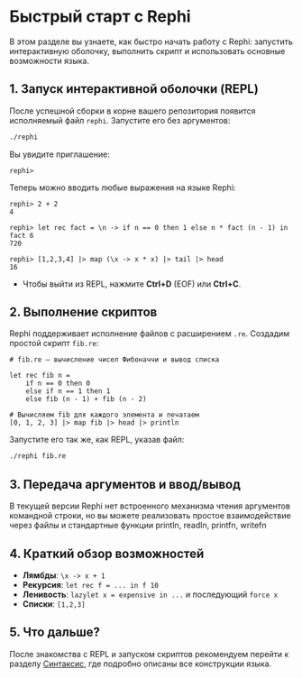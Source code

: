 

# Быстрый старт с Rephi

В этом разделе вы узнаете, как быстро начать работу с Rephi: запустить интерактивную оболочку, выполнить скрипт и использовать основные возможности языка.

## 1. Запуск интерактивной оболочки (REPL)

После успешной сборки в корне вашего репозитория появится исполняемый файл `rephi`. Запустите его без аргументов:

```bash
./rephi
```

Вы увидите приглашение:

```
rephi>
```

Теперь можно вводить любые выражения на языке Rephi:

```repl
rephi> 2 + 2
4

rephi> let rec fact = \n -> if n == 0 then 1 else n * fact (n - 1) in fact 6
720

rephi> [1,2,3,4] |> map (\x -> x * x) |> tail |> head
16

```

* Чтобы выйти из REPL, нажмите **Ctrl+D** (EOF) или **Ctrl+C**.

## 2. Выполнение скриптов

Rephi поддерживает исполнение файлов с расширением `.re`. Создадим простой скрипт `fib.re`:

```re
# fib.re — вычисление чисел Фибоначчи и вывод списка

let rec fib n =
    if n == 0 then 0
    else if n == 1 then 1
    else fib (n - 1) + fib (n - 2)

# Вычисляем fib для каждого элемента и печатаем
[0, 1, 2, 3] |> map fib |> head |> println
```

Запустите его так же, как REPL, указав файл:

```bash
./rephi fib.re
```


## 3. Передача аргументов и ввод/вывод

В текущей версии Rephi нет встроенного механизма чтения аргументов командной строки, но вы можете реализовать простое взаимодействие через файлы и стандартные функции println, readln, printfn, writefn


## 4. Краткий обзор возможностей

* **Лямбды**: `\x -> x + 1`
* **Рекурсия**: `let rec f = ... in f 10`
* **Ленивость**: `lazylet x = expensive in ...` и последующий `force x`
* **Списки**: `[1,2,3]`

## 5. Что дальше?

После знакомства с REPL и запуском скриптов рекомендуем перейти к разделу [Синтаксис](syntax.md), где подробно описаны все конструкции языка.

